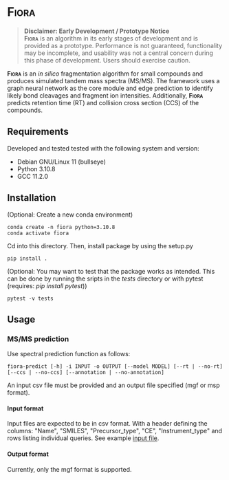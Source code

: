 # **F<span style="font-variant:small-caps;">iora</span>**

> **Disclaimer: Early Development / Prototype Notice**<br>
> **F<span style="font-variant:small-caps;">iora</span>** is an algorithm in its early stages of development and is provided as a prototype.
Performance is not guaranteed, functionality may be incomplete, and usability was not a central concern during this phase of development. 
Users should exercise caution.

**F<span style="font-variant:small-caps;">iora</span>** is an *in silico* fragmentation algorithm for small compounds and produces simulated tandem mass spectra (MS/MS). The framework uses a graph neural network as the core module and edge prediction to identify likely bond cleavages and fragment ion intensities. Additionally, **F<span style="font-variant:small-caps;">iora</span>** predicts retention time (RT) and collision cross section (CCS) of the compounds.

## Requirements

Developed and tested tested with the following system and version:

* Debian GNU/Linux 11 (bullseye)
* Python 3.10.8
* GCC 11.2.0


## Installation

(Optional: Create a new conda environment)

    conda create -n fiora python=3.10.8
    conda activate fiora

Cd into this directory. Then, install package by using the setup.py 

    pip install .

(Optional: You may want to test that the package works as intended. This can be done by running the sripts in the *tests* directory or with pytest (requires: *pip install pytest*))

    pytest -v tests

## Usage

### MS/MS prediction

Use spectral prediction function as follows:

    fiora-predict [-h] -i INPUT -o OUTPUT [--model MODEL] [--rt | --no-rt] [--ccs | --no-ccs] [--annotation | --no-annotation]

An input csv file must be provided and an output file specified (mgf or msp format).

#### Input format

Input files are expected to be in csv format. With a header defining the columns: "Name", "SMILES", "Precursor_type", "CE", "Instrument_type" and rows listing individual queries.
See example [input file](examples/example_input.csv).

#### Output format

Currently, only the mgf format is supported.